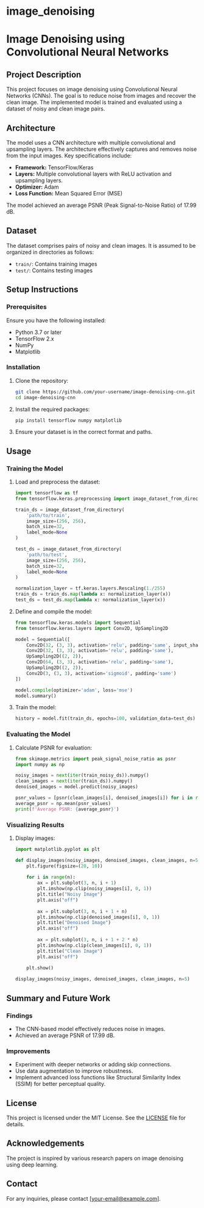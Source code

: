 # image_denoising
# Image Denoising using Convolutional Neural Networks

## Project Description

This project focuses on image denoising using Convolutional Neural Networks (CNNs). The goal is to reduce noise from images and recover the clean image. The implemented model is trained and evaluated using a dataset of noisy and clean image pairs.

## Architecture

The model uses a CNN architecture with multiple convolutional and upsampling layers. The architecture effectively captures and removes noise from the input images. Key specifications include:
- **Framework:** TensorFlow/Keras
- **Layers:** Multiple convolutional layers with ReLU activation and upsampling layers.
- **Optimizer:** Adam
- **Loss Function:** Mean Squared Error (MSE)

The model achieved an average PSNR (Peak Signal-to-Noise Ratio) of 17.99 dB.

## Dataset

The dataset comprises pairs of noisy and clean images. It is assumed to be organized in directories as follows:
- `train/`: Contains training images
- `test/`: Contains testing images

## Setup Instructions

### Prerequisites

Ensure you have the following installed:
- Python 3.7 or later
- TensorFlow 2.x
- NumPy
- Matplotlib

### Installation

1. Clone the repository:
    ```sh
    git clone https://github.com/your-username/image-denoising-cnn.git
    cd image-denoising-cnn
    ```

2. Install the required packages:
    ```sh
    pip install tensorflow numpy matplotlib
    ```

3. Ensure your dataset is in the correct format and paths.

## Usage

### Training the Model

1. Load and preprocess the dataset:
    ```python
    import tensorflow as tf
    from tensorflow.keras.preprocessing import image_dataset_from_directory

    train_ds = image_dataset_from_directory(
        'path/to/train',
        image_size=(256, 256),
        batch_size=32,
        label_mode=None
    )

    test_ds = image_dataset_from_directory(
        'path/to/test',
        image_size=(256, 256),
        batch_size=32,
        label_mode=None
    )

    normalization_layer = tf.keras.layers.Rescaling(1./255)
    train_ds = train_ds.map(lambda x: normalization_layer(x))
    test_ds = test_ds.map(lambda x: normalization_layer(x))
    ```

2. Define and compile the model:
    ```python
    from tensorflow.keras.models import Sequential
    from tensorflow.keras.layers import Conv2D, UpSampling2D

    model = Sequential([
        Conv2D(32, (3, 3), activation='relu', padding='same', input_shape=(256, 256, 3)),
        Conv2D(32, (3, 3), activation='relu', padding='same'),
        UpSampling2D((2, 2)),
        Conv2D(64, (3, 3), activation='relu', padding='same'),
        UpSampling2D((2, 2)),
        Conv2D(3, (3, 3), activation='sigmoid', padding='same')
    ])

    model.compile(optimizer='adam', loss='mse')
    model.summary()
    ```

3. Train the model:
    ```python
    history = model.fit(train_ds, epochs=100, validation_data=test_ds)
    ```

### Evaluating the Model

1. Calculate PSNR for evaluation:
    ```python
    from skimage.metrics import peak_signal_noise_ratio as psnr
    import numpy as np

    noisy_images = next(iter(train_noisy_ds)).numpy()
    clean_images = next(iter(train_ds)).numpy()
    denoised_images = model.predict(noisy_images)

    psnr_values = [psnr(clean_images[i], denoised_images[i]) for i in range(len(clean_images))]
    average_psnr = np.mean(psnr_values)
    print(f'Average PSNR: {average_psnr}')
    ```

### Visualizing Results

1. Display images:
    ```python
    import matplotlib.pyplot as plt

    def display_images(noisy_images, denoised_images, clean_images, n=5):
        plt.figure(figsize=(20, 10))
        
        for i in range(n):
            ax = plt.subplot(3, n, i + 1)
            plt.imshow(np.clip(noisy_images[i], 0, 1))
            plt.title("Noisy Image")
            plt.axis("off")
            
            ax = plt.subplot(3, n, i + 1 + n)
            plt.imshow(np.clip(denoised_images[i], 0, 1))
            plt.title("Denoised Image")
            plt.axis("off")
            
            ax = plt.subplot(3, n, i + 1 + 2 * n)
            plt.imshow(np.clip(clean_images[i], 0, 1))
            plt.title("Clean Image")
            plt.axis("off")
        
        plt.show()

    display_images(noisy_images, denoised_images, clean_images, n=5)
    ```

## Summary and Future Work

### Findings
- The CNN-based model effectively reduces noise in images.
- Achieved an average PSNR of 17.99 dB.

### Improvements
- Experiment with deeper networks or adding skip connections.
- Use data augmentation to improve robustness.
- Implement advanced loss functions like Structural Similarity Index (SSIM) for better perceptual quality.

## License

This project is licensed under the MIT License. See the [LICENSE](LICENSE) file for details.

## Acknowledgements

The project is inspired by various research papers on image denoising using deep learning.

## Contact

For any inquiries, please contact [your-email@example.com].

